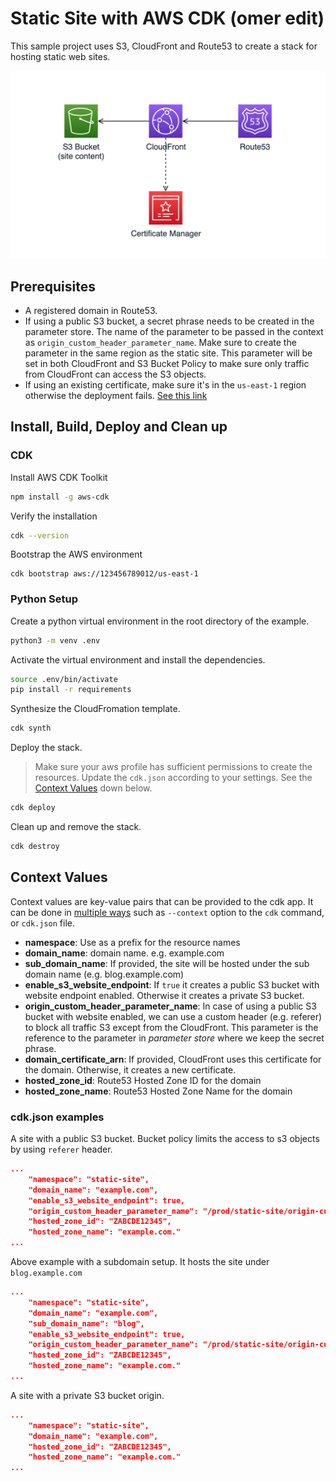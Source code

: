 # Static Site with AWS CDK (omer edit)
This sample project uses S3, CloudFront and Route53 to create a stack for 
hosting static web sites.

![Architecture](static-site.png)

## Prerequisites
- A registered domain in Route53.
- If using a public S3 bucket, a secret phrase needs to be created in the parameter store. The name of the parameter to be passed in the context as `origin_custom_header_parameter_name`. Make sure to create the parameter in the same region as the static site. This parameter will be set in both CloudFront and S3 Bucket Policy to make sure only traffic from CloudFront can access the S3 objects.
- If using an existing certificate, make sure it's in the `us-east-1` region otherwise the deployment fails. [See this link](https://docs.aws.amazon.com/AmazonCloudFront/latest/DeveloperGuide/cnames-and-https-requirements.html#https-requirements-aws-region)

## Install, Build, Deploy and Clean up
### CDK
Install AWS CDK Toolkit
```sh
npm install -g aws-cdk
```
Verify the installation
```sh
cdk --version
```
Bootstrap the AWS environment
```
cdk bootstrap aws://123456789012/us-east-1
```

### Python Setup
Create a python virtual environment in the root directory of the example.

```sh
python3 -m venv .env
```
Activate the virtual environment and install the dependencies.
```sh
source .env/bin/activate
pip install -r requirements
```

Synthesize the CloudFromation template.
```sh
cdk synth
```
Deploy the stack.
> Make sure your aws profile has sufficient permissions to create the resources. Update the `cdk.json` according to your settings. See the [Context Values](#context-values) down below.
```sh
cdk deploy
```
Clean up and remove the stack.
```sh
cdk destroy
```





## Context Values
Context values are key-value pairs that can be provided to the cdk app. It can be done in [multiple ways](https://docs.aws.amazon.com/cdk/latest/guide/context.html) such as `--context` option to the `cdk` command, or `cdk.json` file.

- **namespace**: Use as a prefix for the resource names
- **domain_name**: domain name. e.g. example.com
- **sub_domain_name**: If provided, the site will be hosted under the sub domain name (e.g. blog.example.com)
- **enable_s3_website_endpoint**: If `true` it creates a public S3 bucket with website endpoint enabled. Otherwise it creates a private S3 bucket.
- **origin_custom_header_parameter_name**: In case of using a public S3 bucket with website enabled, we can use a custom header (e.g. referer) to block all traffic S3 except from the CloudFront. This parameter is the reference to the parameter in *parameter store* where we keep the secret phrase.
- **domain_certificate_arn**: If provided, CloudFront uses this certificate for the domain. Otherwise, it creates a new certificate.
- **hosted_zone_id**: Route53 Hosted Zone ID for the domain
- **hosted_zone_name**: Route53 Hosted Zone Name for the domain

### cdk.json examples

A site with a public S3 bucket. Bucket policy limits the access to s3 objects by using `referer` header.
```json
...
    "namespace": "static-site",
    "domain_name": "example.com",
    "enable_s3_website_endpoint": true,
    "origin_custom_header_parameter_name": "/prod/static-site/origin-custom-header/referer",
    "hosted_zone_id": "ZABCDE12345",
    "hosted_zone_name": "example.com."
...
```
Above example with a subdomain setup. It hosts the site under `blog.example.com`
```json
...
    "namespace": "static-site",
    "domain_name": "example.com",
    "sub_domain_name": "blog",
    "enable_s3_website_endpoint": true,
    "origin_custom_header_parameter_name": "/prod/static-site/origin-custom-header/referer",
    "hosted_zone_id": "ZABCDE12345",
    "hosted_zone_name": "example.com."
...
```
A site with a private S3 bucket origin.
```json
...
    "namespace": "static-site",
    "domain_name": "example.com",
    "hosted_zone_id": "ZABCDE12345",
    "hosted_zone_name": "example.com."
...
```
